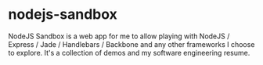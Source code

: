 # nodejs-sandbox
NodeJS Sandbox is a web app for me to allow playing with NodeJS / Express / Jade / Handlebars / Backbone and any other frameworks I choose to explore. It's a collection of demos and my software engineering resume.
